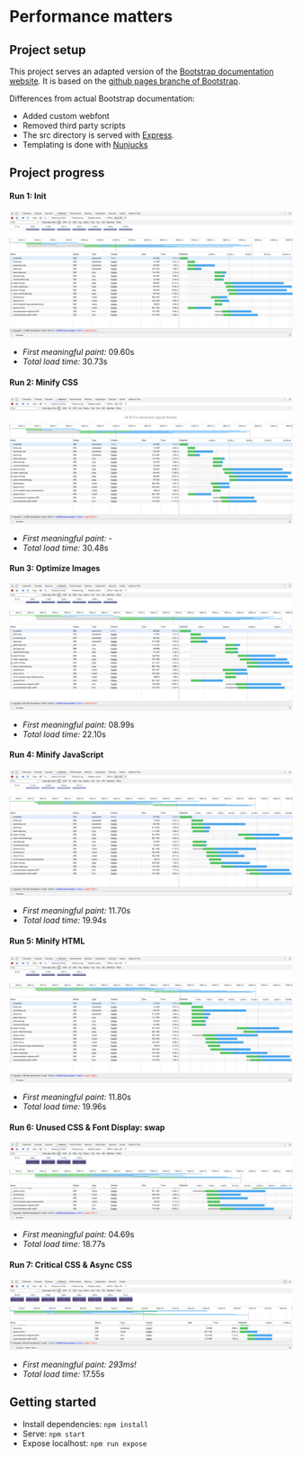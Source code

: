 # Performance matters

## Project setup

This project serves an adapted version of the [Bootstrap documentation website](http://getbootstrap.com/). It is based on the [github pages branche of Bootstrap](https://github.com/twbs/bootstrap/tree/gh-pages). 

Differences from actual Bootstrap documentation:

- Added custom webfont
- Removed third party scripts
- The src directory is served with [Express](https://expressjs.com/).
- Templating is done with [Nunjucks](https://mozilla.github.io/nunjucks/)

## Project progress

#### Run 1: Init
![](./images/1-init-run.png)
- *First meaningful paint:* 09.60s
- *Total load time:* 30.73s

#### Run 2: Minify CSS
![](./images/2-minify-css.png)
- *First meaningful paint:* -
- *Total load time:* 30.48s

#### Run 3: Optimize Images
![](./images/3-optimize-images.png)
- *First meaningful paint:* 08.99s
- *Total load time:* 22.10s

#### Run 4: Minify JavaScript
![](./images/4-minify-js.png)
- *First meaningful paint:* 11.70s
- *Total load time:* 19.94s

#### Run 5: Minify HTML
![](./images/5-minify-html.png)
- *First meaningful paint:* 11.80s
- *Total load time:* 19.96s

#### Run 6: Unused CSS & Font Display: swap
![](./images/6-unused-css-and-font-swap.png)
- *First meaningful paint:* 04.69s
- *Total load time:* 18.77s

#### Run 7: Critical CSS & Async CSS
![](./images/7-criticalcss-and-asynccss.png)
- *First meaningful paint:* *293ms!*
- *Total load time:* 17.55s

## Getting started

- Install dependencies: `npm install`
- Serve: `npm start`
- Expose localhost: `npm run expose`